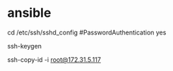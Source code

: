 # ansible

cd /etc/ssh/sshd_config
#PasswordAuthentication yes

ssh-keygen

ssh-copy-id -i root@172.31.5.117
